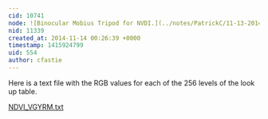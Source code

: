 ```yaml
---
cid: 10741
node: ![Binocular Mobius Tripod for NVDI.](../notes/PatrickC/11-13-2014/binocular-mobius-tripod-for-nvdi)
nid: 11339
created_at: 2014-11-14 00:26:39 +0000
timestamp: 1415924799
uid: 554
author: cfastie
---
```


Here is a text file with the RGB values for each of the 256 levels of the look up table.

<a href="https://i.publiclab.org/system/images/photos/000/007/835/original/NDVI_VGYRM.txt"><i class="icon icon-file"></i> NDVI_VGYRM.txt</a>

